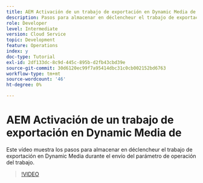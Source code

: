 ```yaml
---
title: AEM Activación de un trabajo de exportación en Dynamic Media de
description: Pasos para almacenar en déclencheur el trabajo de exportación durante la operación de envío del trabajo en Dynamic Media.
role: Developer
level: Intermediate
version: Cloud Service
topic: Development
feature: Operations
index: y
doc-type: Tutorial
exl-id: 2df133dc-8c9d-445c-895b-d2fb43cbd39e
source-git-commit: 30d6120ec99f7a95414dbc31c0cb002152bd6763
workflow-type: tm+mt
source-wordcount: '46'
ht-degree: 0%

---
```


# AEM Activación de un trabajo de exportación en Dynamic Media de

Este vídeo muestra los pasos para almacenar en déclencheur el trabajo de exportación en Dynamic Media durante el envío del parámetro de operación del trabajo.

>[!VIDEO](https://video.tv.adobe.com/v/335454?quality=12&learn=on)
